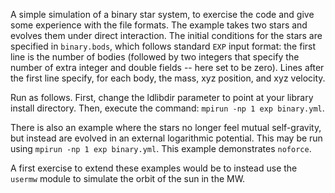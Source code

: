 A simple simulation of a binary star system, to exercise the code and give some experience with the file formats. The example takes two stars and evolves them under direct interaction. The initial conditions for the stars are specified in `binary.bods`, which follows standard `EXP` input format: the first line is the number of bodies (followed by two integers that specify the number of extra integer and double fields -- here set to be zero). Lines after the first line specify, for each body, the mass, xyz position, and xyz velocity.

Run as follows.  First, change the ldlibdir parameter to point at your library install directory.  Then, execute the command: `mpirun -np 1 exp binary.yml`.

There is also an example where the stars no longer feel mutual self-gravity, but instead are evolved in an external logarithmic potential. This may be run using `mpirun -np 1 exp binary.yml`. This example demonstrates `noforce`.

A first exercise to extend these examples would be to instead use the `usermw` module to simulate the orbit of the sun in the MW.
